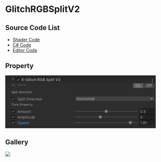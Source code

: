 
# GlitchRGBSplitV2

## Source Code List
- [Shader Code](Shader/GlitchRGBSplitV2.shader)
- [C# Code](GlitchRGBSplitV2.cs)
- [Editor Code](Editor/GlitchRGBSplitV2Editor.cs)


## Property
![](https://raw.githubusercontent.com/QianMo/X-PostProcessing-Gallery/master/Media/Glitch/GlitchRGBSplitV2/GlitchRGBSplitV2.png)

## Gallery

![](https://raw.githubusercontent.com/QianMo/X-PostProcessing-Gallery/master/Media/Glitch/GlitchRGBSplitV2/GlitchRGBSplitV2.gif)
